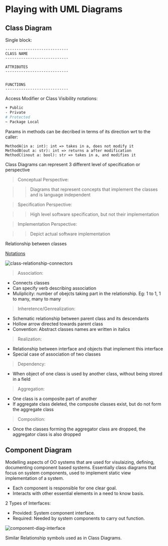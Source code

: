 # Playing with UML Diagrams

## Class Diagram

Single block:

```
----------------------------
CLASS NAME
----------------------------

ATTRIBUTES
----------------------------


FUNCTIONS
----------------------------
```

Access Modifier or Class Visibility notations:

```bash
+ Public
- Private
# Protected
~ Package Local
```

Params in methods can be decribed in terms of its direction wrt to the caller:

```
MethodA(in a: int): int => takes in a, does not modify it
MethodB(out a: str): int => returns a after modification
MethodC(inout a: bool): str => takes in a, and modifies it
```

Class Diagrams can represent 3 different level of specification or perspective

> Conceptual Perspective:

>> Diagrams that represent concepts that implement the classes and is language independent

> Specification Perspective:

>> High level software specification, but not their implementation

> Implementation Perspective:

>> Depict actual software implementation


Relationship between classes

[Notations](https://en.wikipedia.org/wiki/Class_diagram#/media/File:Uml_classes_en.svg)

![class-relationship-connectors](https://user-images.githubusercontent.com/12943990/139782678-f07a5ac6-9e57-4e16-a5f2-85427e379d4a.png)

> Association:

- Connects classes
- Can specify verb describing association
- Muliplicity: number of obejcts taking part in the relationship. Eg: 1 to 1, 1 to many, many to many

> Inheretence/Genrealization:

- Schematic relationship between parent class and its descendants
- Hollow arrow directed towards parent class
- Convention: Abstract classes names are written in italics

> Realization:

- Relationship between interface and objects that implement this interface
- Special case of association of two classes

> Dependency:

- When object of one class is used by another class, without being stored in a field

> Aggregation:

- One class is a composite part of another
- If aggregate class deleted, the composite classes exist, but do not form the aggregate class

> Composition:

- Once the classes forming the aggregator class are dropped, the aggregator class is also dropped

## Component Diagram

Modelling aspects of OO systems that are used for visulaizing, defining, documenting component based systems.
Essentially class diagrams that focus on system components, used to implement static view implementation of a system.

- Each component is responsible for one clear goal.
- Interacts with other essential elements in a need to know basis.

2 Types of Interfaces:

- Provided: System component interface.
- Required: Needed by system components to carry out function.

![component-diag-interface](https://user-images.githubusercontent.com/12943990/140873106-248c1923-e6a9-4d45-807f-2e76587bf47d.png)

Similar Relationship symbols used as in Class Diagrams.
